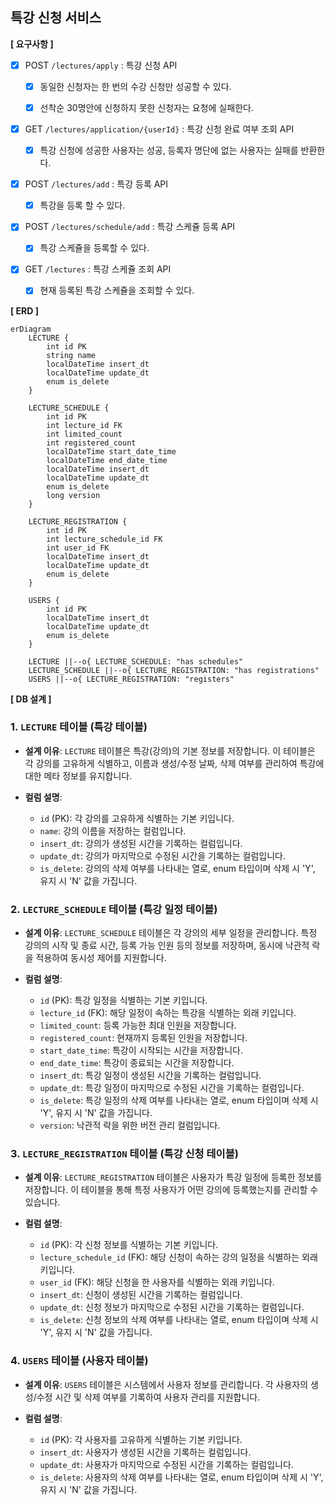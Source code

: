 ## 특강 신청 서비스

**[ 요구사항 ]**

- [X] POST `/lectures/apply` : 특강 신청 API
    - [X] 동일한 신청자는 한 번의 수강 신청만 성공할 수 있다.
    - [X] 선착순 30명안에 신청하지 못한 신청자는 요청에 실패한다.


- [X] GET `/lectures/application/{userId}` : 특강 신청 완료 여부 조회 API
  - [X] 특강 신청에 성공한 사용자는 성공, 등록자 명단에 없는 사용자는 실패를 반환한다.


- [X] POST `/lectures/add` : 특강 등록 API
  - [X] 특강을 등록 할 수 있다.


- [X] POST `/lectures/schedule/add` : 특강 스케쥴 등록 API
  - [X] 특강 스케쥴을 등록할 수 있다.


- [X] GET `/lectures` : 특강 스케쥴 조회 API
  - [X] 현재 등록된 특강 스케쥴을 조회할 수 있다.


**[ ERD ]**
```mermaid
erDiagram
    LECTURE {
        int id PK
        string name
        localDateTime insert_dt
        localDateTime update_dt
        enum is_delete
    }

    LECTURE_SCHEDULE {
        int id PK
        int lecture_id FK
        int limited_count
        int registered_count
        localDateTime start_date_time
        localDateTime end_date_time
        localDateTime insert_dt
        localDateTime update_dt
        enum is_delete
        long version
    }

    LECTURE_REGISTRATION {
        int id PK
        int lecture_schedule_id FK
        int user_id FK
        localDateTime insert_dt
        localDateTime update_dt
        enum is_delete
    }

    USERS {
        int id PK
        localDateTime insert_dt
        localDateTime update_dt
        enum is_delete
    }

    LECTURE ||--o{ LECTURE_SCHEDULE: "has schedules"
    LECTURE_SCHEDULE ||--o{ LECTURE_REGISTRATION: "has registrations"
    USERS ||--o{ LECTURE_REGISTRATION: "registers"
```
**[ DB 설계 ]**

### 1. `LECTURE` 테이블 (특강 테이블)

- **설계 이유**: `LECTURE` 테이블은 특강(강의)의 기본 정보를 저장합니다. 이 테이블은 각 강의를 고유하게 식별하고, 이름과 생성/수정 날짜, 삭제 여부를 관리하여 특강에 대한 메타 정보를 유지합니다.

- **컬럼 설명**:
    - `id` (PK): 각 강의를 고유하게 식별하는 기본 키입니다.
    - `name`: 강의 이름을 저장하는 컬럼입니다.
    - `insert_dt`: 강의가 생성된 시간을 기록하는 컬럼입니다.
    - `update_dt`: 강의가 마지막으로 수정된 시간을 기록하는 컬럼입니다.
    - `is_delete`: 강의의 삭제 여부를 나타내는 열로, enum 타입이며 삭제 시 'Y', 유지 시 'N' 값을 가집니다.

### 2. `LECTURE_SCHEDULE` 테이블 (특강 일정 테이블)

- **설계 이유**: `LECTURE_SCHEDULE` 테이블은 각 강의의 세부 일정을 관리합니다. 특정 강의의 시작 및 종료 시간, 등록 가능 인원 등의 정보를 저장하며, 동시에 낙관적 락을 적용하여 동시성 제어를 지원합니다.

- **컬럼 설명**:
    - `id` (PK): 특강 일정을 식별하는 기본 키입니다.
    - `lecture_id` (FK): 해당 일정이 속하는 특강을 식별하는 외래 키입니다.
    - `limited_count`: 등록 가능한 최대 인원을 저장합니다.
    - `registered_count`: 현재까지 등록된 인원을 저장합니다.
    - `start_date_time`: 특강이 시작되는 시간을 저장합니다.
    - `end_date_time`: 특강이 종료되는 시간을 저장합니다.
    - `insert_dt`: 특강 일정이 생성된 시간을 기록하는 컬럼입니다.
    - `update_dt`: 특강 일정이 마지막으로 수정된 시간을 기록하는 컬럼입니다.
    - `is_delete`: 특강 일정의 삭제 여부를 나타내는 열로, enum 타입이며 삭제 시 'Y', 유지 시 'N' 값을 가집니다.
    - `version`: 낙관적 락을 위한 버전 관리 컬럼입니다.


### 3. `LECTURE_REGISTRATION` 테이블 (특강 신청 테이블)

- **설계 이유**: `LECTURE_REGISTRATION` 테이블은 사용자가 특강 일정에 등록한 정보를 저장합니다. 이 테이블을 통해 특정 사용자가 어떤 강의에 등록했는지를 관리할 수 있습니다.

- **컬럼 설명**:
    - `id` (PK): 각 신청 정보를 식별하는 기본 키입니다.
    - `lecture_schedule_id` (FK): 해당 신청이 속하는 강의 일정을 식별하는 외래 키입니다.
    - `user_id` (FK): 해당 신청을 한 사용자를 식별하는 외래 키입니다.
    - `insert_dt`: 신청이 생성된 시간을 기록하는 컬럼입니다.
    - `update_dt`: 신청 정보가 마지막으로 수정된 시간을 기록하는 컬럼입니다.
    - `is_delete`: 신청 정보의 삭제 여부를 나타내는 열로, enum 타입이며 삭제 시 'Y', 유지 시 'N' 값을 가집니다.

### 4. `USERS` 테이블 (사용자 테이블)

- **설계 이유**: `USERS` 테이블은 시스템에서 사용자 정보를 관리합니다. 각 사용자의 생성/수정 시간 및 삭제 여부를 기록하여 사용자 관리를 지원합니다.

- **컬럼 설명**:
    - `id` (PK): 각 사용자를 고유하게 식별하는 기본 키입니다.
    - `insert_dt`: 사용자가 생성된 시간을 기록하는 컬럼입니다.
    - `update_dt`: 사용자가 마지막으로 수정된 시간을 기록하는 컬럼입니다.
    - `is_delete`: 사용자의 삭제 여부를 나타내는 열로, enum 타입이며 삭제 시 'Y', 유지 시 'N' 값을 가집니다.